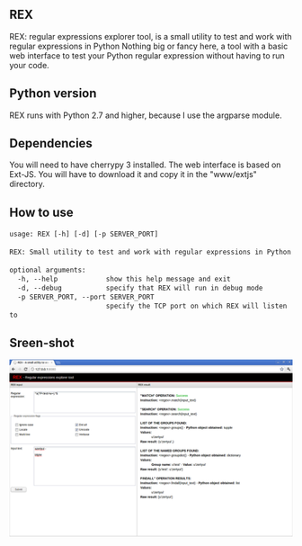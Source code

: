 ## REX

REX: regular expressions explorer tool, is a small utility to test and work with regular expressions in Python
Nothing big or fancy here, a tool with a basic web interface to test your Python regular expression without having to run your code.

## Python version

REX runs with Python 2.7 and higher, because I use the argparse module.

## Dependencies

You will need to have cherrypy 3 installed.
The web interface is based on Ext-JS. You will have to download it and copy it in the "www/extjs" directory.

## How to use

```
usage: REX [-h] [-d] [-p SERVER_PORT]

REX: Small utility to test and work with regular expressions in Python

optional arguments:
  -h, --help            show this help message and exit
  -d, --debug           specify that REX will run in debug mode
  -p SERVER_PORT, --port SERVER_PORT
                        specify the TCP port on which REX will listen to
```

## Sreen-shot

![REX screenshot](/www/resources/images/rex.png)